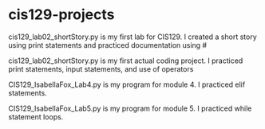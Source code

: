 # cis129-projects

cis129_lab02_shortStory.py is my first lab for CIS129. I created a short story using print statements and practiced documentation using #

cis129_lab02_shortStory.py is my first actual coding project. I practiced print statements, input statements, and use of operators

CIS129_IsabellaFox_Lab4.py is my program for module 4. I practiced elif statements.

CIS129_IsabellaFox_Lab5.py is my program for module 5. I practiced while statement loops.
